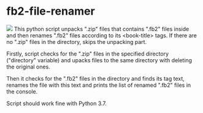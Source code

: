 # fb2-file-renamer
<img src ="https://raw.githubusercontent.com/rvildanov93/fb2-file-renamer/master/file_renamer_cover_for_gh.jpg">
This python script unpacks ".zip" files that contains ".fb2" files inside and then renames ".fb2" files according to its &lt;book-title> tags. If there are no ".zip" files in the directory, skips the unpacking part.

Firstly, script checks for the ".zip" files in the specified directory ("directory" variable) and upacks files to the same directory with deleting the original ones.

Then it checks for the ".fb2" files in the directory and finds its <book-title> tag text, renames the file with this text and prints the list of renamed ".fb2" files in the console.

Script should work fine with Python 3.7.
